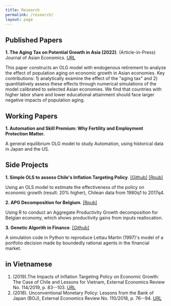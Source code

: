 ```yaml
---
title: Research
permalink: /research/
layout: page
---
```


## Published Papers

**1. The Aging Tax on Potential Growth in Asia (2022)**. (Article-in-Press) Journal of Asian Economics. [URL](https://doi.org/10.1016/j.asieco.2022.101495)

This paper constructs an OLG model with endogenous retirement to analyze the effect of population aging on economic growth in Asian economies. Key contributions: 1) analytically examine the effect of the "aging tax" and 2) quantitatively assess these effects through numerical simulations of the model calibrated to selected Asian economies. We find that countries with higher labor share and lower educational attainment should face larger negative impacts of population aging.

## Working Papers

**1. Automation and Skill Premium: Why Fertility and Employment Protection Matter.**

A general equilibrium OLG model to study Automation, using historical data in Japan and the US.

## Side Projects

**1. Simple OLS to assess Chile's Inflation Targeting Policy**.  [[Github]](https://github.com/thanhqtran/chile-inflationtarget-ols)   [[Rpub]](https://rpubs.com/thanhqtran/723473)


Using an OLS model to estimate the effectiveness of the policy on economic growth (result: 20% higher), Chilean data from 1980q1 to 2017q4.

**2. APG Decomposition for Belgium**. [[Rpub]](https://rpubs.com/thanhqtran/775009)


Using R to conduct an Aggregate Productivity Growth decomposition for Belgian economy, which shows productivity gains from inputs reallocation.

**3. Genetic Algorith in Finance**. [[Github]](https://github.com/thanhqtran/finance-agents-GAlearning)


A simulation code in Python to reproduce Lettau Martin (1997)'s model of a portfolio decision made by boundedly rational agents in the financial market. 

## in Vietnamese

1. (2019)\.The Impacts of Inflation Targeting Policy on Economic Growth: The Case of Chile and Lessons for Vietnam, External Economics Review No. 114/2019, p. 83--103. [URL](http://tracuutapchi.ftu.edu.vn/index.php/tcqlktqt/article/view/602)
2. (2018)\. Unconventional Monetary Policy: Lessons from the Bank of Japan (BOJ), External Economics Review No. 110/2018, p. 76--94. [URL](http://tracuutapchi.ftu.edu.vn/index.php/tcqlktqt/article/view/638)